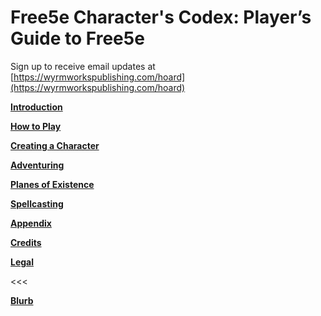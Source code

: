 # Free5e Character's Codex: Player’s Guide to Free5e

Sign up to receive email updates at [https://wyrmworkspublishing.com/hoard](https://wyrmworkspublishing.com/hoard)

[**Introduction**](./01_Introduction/Introduction.md)

[**How to Play**](./02_How_to_Play/How_to_Play.md)

[**Creating a Character**](./03_Creating_a_Character/Creating_a_Character.md)

[**Adventuring**](./04_Adventuring/Adventuring.md)

[**Planes of Existence**](./05_Planes_of_Existence/Planes_of_Existence.md)

[**Spellcasting**](./06_Spellcasting/Spellcasting.md)

[**Appendix**](./A_Appendix/Appendix.md)

[**Credits**](./Credits/Credits.md)

[**Legal**](./Legal.md)

<<<

[**Blurb**](./Blurb.md)
